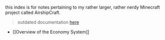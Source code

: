this index is for notes pertaining to my rather larger, rather nerdy Minecraft project called AirshipCraft. 

> outdated documentation [here](https://www.airshipcraft.net/docs)

- [[Overview of the Economy System]]
